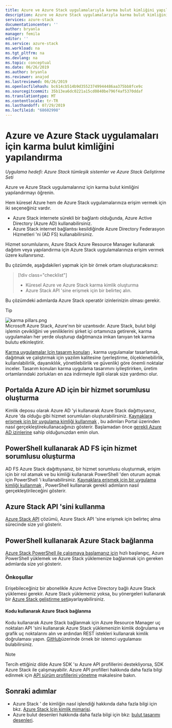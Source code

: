 ```yaml
---
title: Azure ve Azure Stack uygulamalarıyla karma bulut kimliğini yapılandırma | Microsoft Docs
description: Azure ve Azure Stack uygulamalarıyla karma bulut kimliğini yapılandırmayı öğrenin.
services: azure-stack
documentationcenter: ''
author: bryanla
manager: femila
editor: ''
ms.service: azure-stack
ms.workload: na
ms.tgt_pltfrm: na
ms.devlang: na
ms.topic: conceptual
ms.date: 06/26/2019
ms.author: bryanla
ms.reviewer: anajod
ms.lastreviewed: 06/26/2019
ms.openlocfilehash: bc614cb514b9d35523749944486aa375bb8fce9c
ms.sourcegitcommit: 35b13ea6dc0221a15cd0840be796f4af5370ddaf
ms.translationtype: MT
ms.contentlocale: tr-TR
ms.lasthandoff: 07/29/2019
ms.locfileid: "68602998"
---
```

# <a name="configure-hybrid-cloud-identity-for-azure-and-azure-stack-applications"></a>Azure ve Azure Stack uygulamaları için karma bulut kimliğini yapılandırma

*Uygulama hedefi: Azure Stack tümleşik sistemler ve Azure Stack Geliştirme Seti*

Azure ve Azure Stack uygulamalarınız için karma bulut kimliğini yapılandırmayı öğrenin.

Hem küresel Azure hem de Azure Stack uygulamalarınıza erişim vermek için iki seçeneğiniz vardır.

 * Azure Stack internete sürekli bir bağlantı olduğunda, Azure Active Directory (Azure AD) kullanabilirsiniz.
 * Azure Stack internet bağlantısı kesildiğinde Azure Directory Federasyon Hizmetleri 'ni (AD FS) kullanabilirsiniz.

Hizmet sorumlularını, Azure Stack Azure Resource Manager kullanarak dağıtım veya yapılandırma için Azure Stack uygulamalarınıza erişim vermek üzere kullanırsınız.

Bu çözümde, aşağıdakileri yapmak için bir örnek ortam oluşturacaksınız:

> [!div class="checklist"]
> - Küresel Azure ve Azure Stack karma kimlik oluşturma
> - Azure Stack API 'sine erişmek için bir belirteç alın.

Bu çözümdeki adımlarda Azure Stack operatör izinlerinizin olması gerekir.

> [!Tip]  
> ![karma pillars.png](./media/azure-stack-solution-cloud-burst/hybrid-pillars.png)  
> Microsoft Azure Stack, Azure'nın bir uzantısıdır. Azure Stack, bulut bilgi işlemin çevikliğini ve yeniliklerini şirket içi ortamınıza getirerek, karma uygulamaları her yerde oluşturup dağıtmanıza imkan tanıyan tek karma bulutu etkinleştirir.  
> 
> [Karma uygulamalar Için tasarım konuları](azure-stack-edge-pattern-overview.md) , karma uygulamalar tasarlamak, dağıtmak ve çalıştırmak için yazılım kalitesine (yerleştirme, ölçeklenebilirlik, kullanılabilirlik, dayanıklılık, yönetilebilirlik ve güvenlik) göre önemli noktalar inceler. Tasarım konuları karma uygulama tasarımını iyileştirirken, üretim ortamlarındaki zorlukları en aza indirmeyle ilgili olarak size yardımcı olur.


## <a name="create-a-service-principal-for-azure-ad-in-the-portal"></a>Portalda Azure AD için bir hizmet sorumlusu oluşturma

Kimlik deposu olarak Azure AD 'yi kullanarak Azure Stack dağıttıysanız, Azure 'da olduğu gibi hizmet sorumluları oluşturabilirsiniz. [Kaynaklara erişmek için bir uygulama kimliği kullanmak](../operator/azure-stack-create-service-principals.md#manage-an-azure-ad-service-principal) , bu adımları Portal üzerinden nasıl gerçekleştirekullanacağınızı gösterir. Başlamadan önce [gerekli Azure AD izinlerine](/azure/azure-resource-manager/resource-group-create-service-principal-portal#required-permissions) sahip olduğunuzdan emin olun.

## <a name="create-a-service-principal-for-ad-fs-using-powershell"></a>PowerShell kullanarak AD FS için hizmet sorumlusu oluşturma

AD FS Azure Stack dağıttıysanız, bir hizmet sorumlusu oluşturmak, erişim için bir rol atamak ve bu kimliği kullanarak PowerShell 'den oturum açmak için PowerShell 'i kullanabilirsiniz. [Kaynaklara erişmek için bir uygulama kimliği kullanmak](../operator/azure-stack-create-service-principals.md#manage-an-ad-fs-service-principal) , PowerShell kullanarak gerekli adımların nasıl gerçekleştirileceğini gösterir.

## <a name="using-the-azure-stack-api"></a>Azure Stack API 'sini kullanma

[Azure Stack API](azure-stack-rest-api-use.md) çözümü, Azure Stack API 'sine erişmek için belirteç alma sürecinde size yol gösterir.

## <a name="connect-to-azure-stack-using-powershell"></a>PowerShell kullanarak Azure Stack bağlanma

[Azure Stack PowerShell ile çalışmaya başlamanız için](../operator/azure-stack-powershell-install.md) hızlı başlangıç, Azure PowerShell yüklemek ve Azure Stack yüklemenize bağlanmak için gereken adımlarda size yol gösterir.

### <a name="prerequisites"></a>Önkoşullar

Erişebileceğiniz bir abonelikle Azure Active Directory bağlı Azure Stack yüklemesi gerekir. Azure Stack yüklemeniz yoksa, bu yönergeleri kullanarak bir [Azure Stack geliştirme seti](../asdk/asdk-install.md)ayarlayabilirsiniz.

#### <a name="connect-to-azure-stack-using-code"></a>Kodu kullanarak Azure Stack bağlanma

Kodu kullanarak Azure Stack bağlanmak için Azure Resource Manager uç noktaları API 'sini kullanarak Azure Stack yüklemenizin kimlik doğrulama ve grafik uç noktalarını alın ve ardından REST istekleri kullanarak kimlik doğrulaması yapın. [GitHub](https://github.com/shriramnat/HybridARMApplication)üzerinde örnek bir istemci uygulaması bulabilirsiniz.

>[!Note]
>Tercih ettiğiniz dilde Azure SDK 'sı Azure API profillerini destekliyorsa, SDK Azure Stack ile çalışmayabilir. Azure API profilleri hakkında daha fazla bilgi edinmek için [API sürüm profillerini yönetme](azure-stack-version-profiles.md) makalesine bakın.

## <a name="next-steps"></a>Sonraki adımlar

 - Azure Stack ' de kimliğin nasıl işlendiği hakkında daha fazla bilgi için bkz. [Azure Stack Için kimlik mimarisi](../operator/azure-stack-identity-architecture.md).
 - Azure bulut desenleri hakkında daha fazla bilgi için bkz: [bulut tasarımı desenleri](https://docs.microsoft.com/azure/architecture/patterns).
